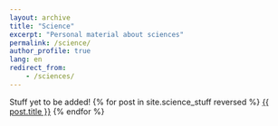```yaml
---
layout: archive
title: "Science"
excerpt: "Personal material about sciences"
permalink: /science/
author_profile: true
lang: en
redirect_from: 
    - /sciences/
---
```

Stuff yet to be added!
{% for post in site.science_stuff reversed %}
  <a href="{{ post.permalink }}">{{ post.title }}</a>
{% endfor %}